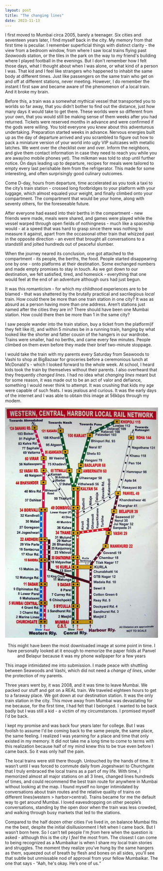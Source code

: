 ```yaml
---
layout: post
title: "The changing lines"
date: 2023-11-13
---
```

I first moved to Mumbai circa 2005, barely a teenager. Six cities and seventeen years later,  I find myself back in the city. My memory from that first time is peculiar. I  remember superficial things with distinct clarity - the view from a bedroom window, from where I saw local trains flying past *Seawoods* station, or the tiles in the park on the way to my friend's building where I played football in the evenings. But I don't remember how I felt those days, what I thought about when I was alone, or what kind of a person I was. That kid and I feel like strangers who happened to inhabit the same body at different times. Just like passengers on the same train who get on and off at different stations, never meeting. However, I do remember the instant I first saw and became aware of the phenomenon of a local train. And it broke my brain.  

Before this, a train was a somewhat mythical vessel that transported you to worlds so far away, that you didn’t bother to find out the distance, just how many days it would take to get there. These worlds were so different from your own, that you would still be making sense of them weeks after you had returned. Tickets were reserved months in advance and were confirmed if the gods were willing. You told everyone you knew about this adventurous undertaking. Preparation started weeks in advance. Nervous energies built up as the day of departure arrived and you scrambled to figure out how to pack a miniature version of your world into ugly VIP suitcases with metallic latches. We went over the checklist over and over. Inform the neighbors, and give them contact information in case they need to reach you while you are away(no mobile phones yet). The milkman was told to stop until further notice. On days leading up to departure, recipes for meals were tailored to empty every last perishable item from the refrigerator. This made for some interesting, and often surprisingly good culinary outcomes. 

Come D-day, hours from departure, time accelerated as you took a taxi to the city’s train station - crossed long footbridges to your platform with your luggage, which almost equaled your weight, and finally climbed onto your compartment. The compartment that would be your home, along with seventy others, for the foreseeable future.  

After everyone had eased into their berths in the compartment -  new friends were made, meals were shared, and games were played while the vessel warped through open fields of nothingness - much like a spaceship would - at a speed that was hard to grasp since there was nothing to measure it against, apart from the occasional other train that whizzed past in the opposite direction - an event that brought all conversations to a standstill and jolted hundreds out of peaceful slumber. 

When the journey neared its conclusion, one got attached to the compartment - its people, the berths, the food. People started disappearing one by one - onto platforms at their destination. Some exchanged numbers and made empty promises to stay in touch. As we got down to our destination, we felt satisfied, tired, and homesick - everything that one would feel at the end of an adventure although ours had just begun. 

It was this romanticism - for which my childhood experiences are to be blamed - that was shattered by the brutally practical and sacrilegious *local* train. How could there be more than one train station in one city? It was as absurd as a person having more than one address. Aren’t stations just named after the cities they are in? There should have been one Mumbai station. How could there then be more than 1 in the same city?

I saw people wander into the train station, buy a ticket from the platform(if they felt like it), and within 5 minutes be in a running train, hanging by what looked like the shorter and fatter cousin of the hangers in our wardrobe. Trains were smaller, had no berths, and came every few minutes. People climbed on them even before they made their brief two-minute stoppage. 

I would take the train with my parents every Saturday from Seawoods to Vashi to shop at BigBazaar for groceries before a ceremonious lunch at McDonald's - which I looked forward to the whole week. At school, I heard kids took the train by themselves without their parents. I also overheard that they frequently *changed lines*. I had no idea what *changing lines* meant but for some reason, it was made out to be an act of valor and defiance, something I would never think to attempt. It was crushing that kids my age were capable of such feats. I was jealous and curious. It was the early days of the internet and I was able to obtain this image at 56kbps through my modem. 

![Mumbai-train-map-59c405050d327a00119f3586.jpeg](/assets/images/Mumbai-train-map-59c405050d327a00119f3586.jpeg)
<center>This might have been the most downloaded image at some point in time. I have personally looked at it enough to memorize the paper folds at Panvel and Belapur because it was my phone wallpaper for a few years</center>

This image intimidated me into submission. I made peace with shuttling between Seawoods and Vashi, which did not need a *change of lines*, under the protection of my parents.

Three years went by, it was 2008,  and it was time to leave Mumbai. We packed our stuff and got on a REAL train. We traveled eighteen hours to get to a faraway place. We got down at our destination station. It was the only train station in the city. This move away from Mumbai was devastating for me because, for the first time, I had felt that I belonged. I wanted to be back badly but I was still a kid - a victim of my circumstances. I promised myself I'd be back. 

I kept my promise and was back four years later for college. But I was foolish to assume I'd be coming back to the same people, the same place, the same feeling. I realized I was yearning for a place and time that only existed in my memory. It did not take me a long time to come to terms with this realization because half of my mind knew this to be true even before I came back. So it was only half the pain.  

The local trains were still there though. Untouched by the hands of time. It wasn’t until I was forced to commute daily from Jogeshwari to Churchgate that I truly embraced the local trains as a part of my life. With time, I memorized almost all major stations on all 3 lines, changed lines hundreds of times, and could recommend the best train route for anywhere in Mumbai without looking at the map. I found myself no longer intimidated by conversations about train routes and the relative quality of trains on different lines(western > harbor>central). Trains became for me the default way to get around Mumbai. I loved eavesdropping on other people’s conversations, standing by the open door when the train was less crowded, and walking through busy markets that led to the stations.

Compared to the half dozen other cities I’ve lived in, on balance Mumbai fits me the best, despite the initial disillusionment I felt when I came back. But I wasn’t born here. So I can’t tell people I'm *from* here when the question is asked - although this is the city I *feel* the most from. The closest I can come to being recognized as a Mumbaikar is when I share my local train stories and struggles. The moment they realize you’ve hung by the same hangers as them, squeezed out of breath by flesh and bones on all sides, you’ll see that subtle but unmissable nod of approval from your fellow Mumbaikar. The one that says - “Aah, he's okay. He’s one of us.“

